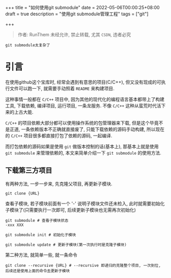 +++
title = "如何使用git submodule"
date =  2022-05-06T00:00:25+08:00
draft = true
description = "使用git submodule管理工程"
tags = ["git"]

+++

> 作者: RunThem
> 未经允许, 禁止转载, 尤其 `CSDN`, 违者必究

`git submodule太复杂了`

# 引言
在使用github这个宝库时, 经常会遇到有意思的项目(C/C++), 但又没有现成的可执行文件可以跑一下, 就需要手动照着 `README` 来构建项目.

这种事情一般都在 `C/C++` 项目中, 因为其他的现代化的编程语言基本都带上了构建工具, 下载依赖, 编译项目, 运行项目, 一条龙服务. 不像 `C/C++` 这种从蛮荒时代活下来的上古大能.

`C/C++` 的项目依赖大部分都可以使用操作系统的包管理器来下载, 但是这个毕竟不是正道, 一条依赖版本不正确就直接废了, 只能下载依赖的源码手动构建, 所以现在的 `C/C++` 项目很多都直接打包了依赖的源码, 一起编译.

而打包依赖的源码如果是使用 `git` 做版本控制的话(基本上), 那基本上就是使用 `git submodule` 来管理依赖的, 本文来简单介绍一下 `git submodule` 的使用方法.

## 下载第三方项目

有两种方法, 一步一步来, 先克隆父项目, 再更新子模块.

```shell
git clone {URL}
```

查看子模块, 若子模块前面有一个 '-' 说明子模块文件还未检入, 此时就需要初始化子模块了(只需要执行一次即可, 后续更新子模块也无需再次初始化)

```shell
git submodule # 查看子模块状态
-xxx XXX

git submodule init # 初始化子模块

git submodule update # 更新子模块(第一次执行时是克隆子模块)
```

第二种方法, 就简单一些, 就一条命令

```shell
git clone --recursive {URL} # --recursive 即递归的克隆整个项目, 一次到位, 后续还是使用上面的命令去更新子模块
```